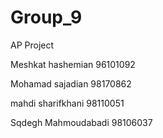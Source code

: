 # Group_9

AP Project

Meshkat hashemian 96101092

Mohamad sajadian 98170862

mahdi sharifkhani 98110051

Sqdegh Mahmoudabadi 98106037
